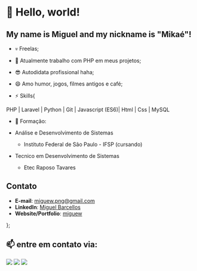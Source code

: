 # 👋 Hello, world!
## My name is Miguel and my nickname is "Mikaé"!

- 💀 Freelas;
- 🔭 Atualmente trabalho com PHP em meus projetos;
- 😎 Autodidata profissional haha;
- 😄 Amo humor, jogos, filmes antigos e café;


- ⚡ Skills{

PHP | Laravel | Python | Git | Javascript (ES6)| Html | Css | MySQL

- 🧐 Formação:

- Análise e Desenvolvimento de Sistemas
  -  Instituto Federal de São Paulo - IFSP (cursando)

- Tecnico em Desenvolvimento de Sistemas
  -  Etec Raposo Tavares

## Contato

- **E-mail**: miguew.png@gmail.com
- **LinkedIn**: [Miguel Barcellos](https://www.linkedin.com/in/miguel-barcellos-103b39262/)
- **Website/Portfolio**: [miguew](https://migueww.github.io/portfolio/)

};



## 📫 entre em contato via:


<div>
<a href="https://instagram.com/seu-usuário-instagram-aqui" target="_blank"><img loading="lazy" src="https://img.shields.io/badge/-Instagram-%23E4405F?style=for-the-badge&logo=instagram&logoColor=white" target="_blank"></a>
<a href = "mailto:contato@seu-usuário-aqui"><img loading="lazy" src="https://img.shields.io/badge/Gmail-D14836?style=for-the-badge&logo=gmail&logoColor=white" target="_blank"></a>
<a href="https://www.linkedin.com/in/seu-usuário-linkedln-aqui" target="_blank"><img loading="lazy" src="https://img.shields.io/badge/-LinkedIn-%230077B5?style=for-the-badge&logo=linkedin&logoColor=white" target="_blank"></a>   
</div>
